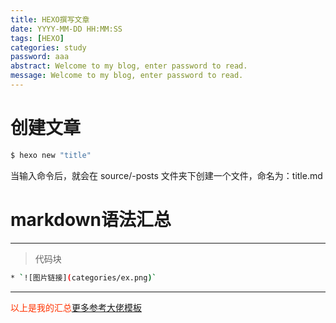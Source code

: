 ```yaml
---
title: HEXO撰写文章
date: YYYY-MM-DD HH:MM:SS
tags: [HEXO]
categories: study
password: aaa
abstract: Welcome to my blog, enter password to read.
message: Welcome to my blog, enter password to read.
---
```

# 创建文章
``` bash
$ hexo new "title"
```
当输入命令后，就会在 source/-posts 文件夹下创建一个文件，命名为：title.md
# markdown语法汇总
---
> 代码块
``` bash
* `![图片链接](categories/ex.png)`
```

***
<font color="#FF3300"> 以上是我的汇总[更多参考大佬模板](http://silencejql.coding.me/categories/Hexo/) </font>
